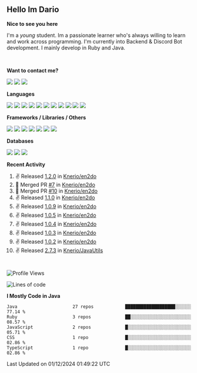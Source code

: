 <h2>Hello Im Dario</h2>

**Nice to see you here**

I'm a *young* student. Im a passionate learner who's always willing to learn and work across
programming. I'm currently into Backend & Discord Bot development. I mainly develop in Ruby and Java.

<br/>

**Want to contact me?**

<a href="https://github.com/knerio"><img src="https://img.shields.io/badge/-Github-blue?style=for-the-badge&logo=github&logoColor=white"/></a> <a href="https://discord.com/users/639416958923702292"><img src="https://img.shields.io/badge/-knerio-blue?style=for-the-badge&logo=discord&logoColor=white"/></a> <a href="https://twitch.tv/dopalos_"><img src="https://img.shields.io/badge/-twitch-blue?style=for-the-badge&logo=twitch&logoColor=white"/></a>

**Languages**

<img src="https://img.shields.io/badge/-HTML-blue?style=for-the-badge&logo=html5&logoColor=white"/> <img src="https://img.shields.io/badge/-CSS-blue?style=for-the-badge&logo=CSS3&logoColor=white"/> <img src="https://img.shields.io/badge/-Javascript-blue?style=for-the-badge&logo=javascript&logoColor=white"/> <img src="https://img.shields.io/badge/-Typescript-blue?style=for-the-badge&logo=TypeScript&logoColor=white"/> <img src="https://img.shields.io/badge/-Java-blue?style=for-the-badge&logo=java&logoColor=white"/> <img src="https://img.shields.io/badge/-Kotlin-blue?style=for-the-badge&logo=kotlin&logoColor=white"/> <img src="https://img.shields.io/badge/-SQL-blue?style=for-the-badge&logo=MYSQL&logoColor=white"/> <img src="https://img.shields.io/badge/-Markdown-blue?style=for-the-badge&logo=Markdown&logoColor=white"/> <img src="https://img.shields.io/badge/-JSON-blue?style=for-the-badge&logo=JSON&logoColor=white"/> <img src="https://img.shields.io/badge/-Git-blue?style=for-the-badge&logo=Git&logoColor=white"/> <img src="https://img.shields.io/badge/-Ruby-blue?style=for-the-badge&logo=Ruby&logoColor=white"/>
<br/>

 **Frameworks / Libraries / Others**

<img src="https://img.shields.io/badge/-Bootstrap-blue?style=for-the-badge&logo=Bootstrap&logoColor=white"/> <img src="https://img.shields.io/badge/-Node.JS-blue?style=for-the-badge&logo=node.js&logoColor=white"/> <img src="https://img.shields.io/badge/-React-blue?style=for-the-badge&logo=React&logoColor=white"/> <img src="https://img.shields.io/badge/-Express-blue?style=for-the-badge&logo=Express&logoColor=white"/> <img src="https://img.shields.io/badge/-Next.Js-blue?style=for-the-badge&logo=Next.Js&logoColor=white"/> <img src="https://img.shields.io/badge/-Ruby_On_Rails-blue?style=for-the-badge&logo=ruby-on-rails&logoColor=white"/> <img src="https://img.shields.io/badge/-JDA-blue?style=for-the-badge&logo=JDA&logoColor=white"/>

**Databases**

<img src="https://img.shields.io/badge/-MongoDB-blue?style=for-the-badge&logo=mongodb&logoColor=white"/> <img src="https://img.shields.io/badge/-MariaDB-blue?style=for-the-badge&logo=MariaDB&logoColor=white"/>
<img src="https://img.shields.io/badge/-PostgreSQL-blue?style=for-the-badge&logo=PostgreSQl&logoColor=white"/>

**Recent Activity**

<!--RECENT_ACTIVITY:start-->
1. ✌️ Released [1.2.0](https://github.com/Knerio/en2do/releases/tag/1.2.0) in [Knerio/en2do](https://github.com/Knerio/en2do)<br>
2. 🎉 Merged PR [#7](https://github.com/Knerio/en2do/pull/7) in [Knerio/en2do](https://github.com/Knerio/en2do)<br>
3. 🎉 Merged PR [#10](https://github.com/Knerio/en2do/pull/10) in [Knerio/en2do](https://github.com/Knerio/en2do)<br>
4. ✌️ Released [1.1.0](https://github.com/Knerio/en2do/releases/tag/1.1.0) in [Knerio/en2do](https://github.com/Knerio/en2do)<br>
5. ✌️ Released [1.0.9](https://github.com/Knerio/en2do/releases/tag/1.0.9) in [Knerio/en2do](https://github.com/Knerio/en2do)<br>
6. ✌️ Released [1.0.5](https://github.com/Knerio/en2do/releases/tag/1.0.5) in [Knerio/en2do](https://github.com/Knerio/en2do)<br>
7. ✌️ Released [1.0.4](https://github.com/Knerio/en2do/releases/tag/1.0.4) in [Knerio/en2do](https://github.com/Knerio/en2do)<br>
8. ✌️ Released [1.0.3](https://github.com/Knerio/en2do/releases/tag/1.0.3) in [Knerio/en2do](https://github.com/Knerio/en2do)<br>
9. ✌️ Released [1.0.2](https://github.com/Knerio/en2do/releases/tag/1.0.2) in [Knerio/en2do](https://github.com/Knerio/en2do)<br>
10. ✌️ Released [2.7.3](https://github.com/Knerio/JavaUtils/releases/tag/2.7.3) in [Knerio/JavaUtils](https://github.com/Knerio/JavaUtils)<br>
<!--RECENT_ACTIVITY:end-->
 
#

<!--START_SECTION:waka-->
![Profile Views](http://img.shields.io/badge/Profile%20Views-14-blue)

![Lines of code](https://img.shields.io/badge/From%20Hello%20World%20I%27ve%20Written-632.7%20thousand%20lines%20of%20code-blue)

**I Mostly Code in Java** 

```text
Java                     27 repos            ███████████████████░░░░░░   77.14 % 
Ruby                     3 repos             ██░░░░░░░░░░░░░░░░░░░░░░░   08.57 % 
JavaScript               2 repos             █░░░░░░░░░░░░░░░░░░░░░░░░   05.71 % 
CSS                      1 repo              █░░░░░░░░░░░░░░░░░░░░░░░░   02.86 % 
TypeScript               1 repo              █░░░░░░░░░░░░░░░░░░░░░░░░   02.86 % 
```




 Last Updated on 01/12/2024 01:49:22 UTC
<!--END_SECTION:waka-->

